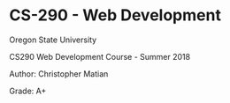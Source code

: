 # CS-290 - Web Development
Oregon State University

CS290 Web Development Course - Summer 2018

Author: Christopher Matian

Grade: A+
